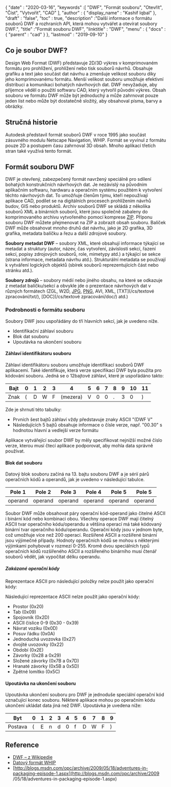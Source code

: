 {
  "date" : "2020-03-16",
  "keywords" :[ "DWF", "Formát souboru", "Otevřít", "Číst", "Vytvořit", "CAD" ],
  "author" : {
    "display_name" : "Kashif Iqbal"
},
  "draft" : "false",
  "toc" : true,
  "description" :"Další informace o formátu souborů DWF a rozhraních API, která mohou vytvářet a otevírat soubory DWF.",
  "title" :"Formát souboru DWF",
  "linktitle" : "DWF",
  "menu" : {
    "docs" : {
      "parent" : "cad"
}
},
  "lastmod" : "2019-09-10"
}

## Co je soubor DWF?

Design Web Format (DWF) představuje 2D/3D výkres v komprimovaném formátu pro prohlížení, prohlížení nebo tisk souborů návrhů. Obsahuje grafiku a text jako součást dat návrhu a zmenšuje velikost souboru díky jeho komprimovanému formátu. Menší velikost souboru umožňuje efektivní distribuci a komunikaci bohatých návrhových dat. DWF nevyžaduje, aby příjemce věděl o použití softwaru CAD, který vytvořil původní výkres. Obsah souboru ve formátu DWF může být jednoduchý a může zahrnovat pouze jeden list nebo může být dostatečně složitý, aby obsahoval písma, barvy a obrázky.

## Stručná historie ##

Autodesk představil formát souborů DWF v roce 1995 jako součást zásuvného modulu Netscape Navigation, WHIP. Formát se vyvinul z formátu pouze 2D a postupem času zahrnoval 3D obsah. Mnoho aplikací třetích stran také využívá tento formát.

## Formát souboru DWF ##

DWF je otevřený, zabezpečený formát navržený speciálně pro sdílení bohatých konstrukčních návrhových dat. Je nezávislý na původním aplikačním softwaru, hardwaru a operačním systému použitém k vytvoření těchto návrhových dat. To umožňuje členům týmu, kteří nepoužívají aplikace CAD, podílet se na digitálních procesech prohlížením návrhů budov, GIS nebo produktů. Archiv souborů DWF se skládá z několika souborů XML a binárních souborů, které jsou společně zabaleny do komprimovaného archivu vytvořeného pomocí komprese [ZIP](/cs/compression/zip/). Příponu souboru DWF můžete přejmenovat na ZIP a zobrazit obsah souboru. Balíček DWF může obsahovat mnoho druhů dat návrhu, jako je 2D grafika, 3D grafika, metadata balíčku a řezu a další zdrojové soubory.

**Soubory metadat DWF** – soubory XML, které obsahují informace týkající se metadat a struktury (autor, název, čas vytvoření, závislosti sekcí, řazení sekcí, popisy zdrojových souborů, role, mimetypy atd.) a týkající se sekce (strana informace, metadata návrhu atd.). Strukturální metadata se používají k vytváření logických objektů (sbírek souborů reprezentujících část nebo stránku atd.).

**Soubory zdrojů** – soubory médií nebo jiného obsahu, na které se odkazuje z metadat balíčku/sekcí a obvykle jde o prezentace návrhových dat v různých formátech (ZGL, W2D, [JPG](/cs/image/jpeg/), [PNG](/cs/image/png/), AVI, XML, [TXT](/cs/textové zpracování/txt/), [DOC](/cs/textové zpracování/doc/) atd.)

### Podrobnosti o formátu souboru ###

Soubory DWF jsou uspořádány do tří hlavních sekcí, jak je uvedeno níže.

* Identifikační záhlaví souboru
* Blok dat souboru
* Upoutávka na ukončení souboru

#### Záhlaví identifikátoru souboru ####

Záhlaví identifikátoru souboru umožňuje identifikaci souborů DWF aplikacemi. Také identifikuje, která verze specifikací DWF byla použita pro kódování souboru. Jedná se o 12bajtové záhlaví, které je uspořádáno takto:


|Bajt|0|1|2|3|4|5|6|7|8|9|10|11
--- | --- |--- | --- |--- | --- |--- | --- |--- | --- |--- | --- |--- |
|Znak|(|D|W|F|(mezera)|V|0|0|.|3|0|)

Zde je shrnutí této tabulky:

* Prvních šest bajtů záhlaví vždy představuje znaky ASCII "(DWF V"
* Následujících 5 bajtů obsahuje informace o čísle verze, např. "00.30" s hodnotou hlavní a vedlejší verze formátu

Aplikace vytvářející soubor DWF by měly specifikovat nejnižší možné číslo verze, kterou musí čtecí aplikace podporovat, aby mohla data správně používat.

#### Blok dat souboru ####

Datový blok souboru začíná na 13. bajtu souboru DWF a je sérií párů operačních kódů a operandů, jak je uvedeno v následující tabulce.

|Pole 1|Pole 2|Pole 3|Pole 4|Pole 5|Pole 5
--- | --- |--- | --- |--- | --- |
|operand|operand|operand|operand|operand|operand

Soubor DWF může obsahovat páry operační kód-operand jako čitelné ASCII i binární kód nebo kombinaci obou. Všechny operace DWF mají čitelný ASCII tvar operačního kódu/operandu a většina operací má také kódovaný binární tvar operačního kódu/operandu. Operační kódy jsou v jednom byte, což umožňuje více než 200 operací. Rozšířené ASCII a rozšířené binární jsou výjimečné případy. Hodnoty operačních kódů se mohou s některými výjimkami pohybovat v rozmezí 0-255. Kromě dvou speciálních typů operačních kódů rozšířeného ASCII a rozšířeného binárního musí čtenář souborů vědět, jak vypočítat délku operandu.

##### Zakázané operační kódy #####

Reprezentace ASCII pro následující položky nelze použít jako operační kódy:

Následující reprezentace ASCII nelze použít jako operační kódy:

* Prostor (0x20)
* Tab (0x09)
* Spojovník (0x2D)
* ASCII číslice 0-9 (0x30 - 0x39)
* Návrat vozíku (0x0D)
* Posuv řádku (0x0A)
* Jednoduchá uvozovka (0x27)
* dvojité uvozovky (0x22)
* Období (0x2E)
* Závorky (0x28 a 0x29)
* Složené závorky (0x7B a 0x7D)
* Hranaté závorky (0x5B a 0x5D)
* Zpětné lomítko (0x5C)

#### Upoutávka na ukončení souboru ####

Upoutávka ukončení souboru pro DWF je jednoduše speciální operační kód označující konec souboru. Některé aplikace mohou po operačním kódu ukončení ukládat data jiná než DWF. Upoutávka je uvedena níže:


|Byt|0|1|2|3|4|5|6|7|8|9
---|---|---|---|---|---|---|---|---|---|---|
|Postava|(|E|n|d|0|f|D|W|F|)

## Reference ##

* [DWF – z Wikipedie](https://en.wikipedia.org/wiki/Design_Web_Format)
* [Datový formát WHIP](http://paulbourke.net/dataformats/whip/)
* [http://blogs.msdn.com/opc/archive/2009/05/18/adventures-in-packaging-episode-1.aspx](http://blogs.msdn.com/opc/archive/2009 /05/18/adventures-in-packaging-episode-1.aspx)

